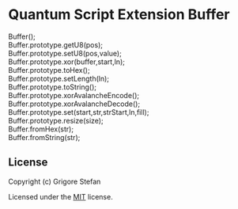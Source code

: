 # Quantum Script Extension Buffer

Buffer();\
Buffer.prototype.getU8(pos);\
Buffer.prototype.setU8(pos,value);\
Buffer.prototype.xor(buffer,start,ln);\
Buffer.prototype.toHex();\
Buffer.prototype.setLength(ln);\
Buffer.prototype.toString();\
Buffer.prototype.xorAvalancheEncode();\
Buffer.prototype.xorAvalancheDecode();\
Buffer.prototype.set(start,str,strStart,ln,fill);\
Buffer.prototype.resize(size);\
Buffer.fromHex(str);\
Buffer.fromString(str);

## License

Copyright (c) Grigore Stefan

Licensed under the [MIT](LICENSE) license.
